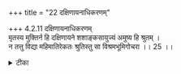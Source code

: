 +++
title = "22 दक्षिणायनाधिकरणम्"

+++
4.2.11 दक्षिणायनाधिकरणम्  
मृतस्य मुक्तिर्न हि दक्षिणायने शशाङ्कसायुज्यं अमुष्य हि श्रुतम् ।  
न तत्तु विद्या महिमातिरेकतः श्रुतिस्तु सा विश्रमभूमिगोचरा ।। 25 ।।

<details><summary>टीका</summary>

4.2.11 दक्षिणायनाधिकरणम् The prima facie view is : he who dies during the southern course of the Sun, that is, दक्षिणायन is said to experience union with the presiding deity of the Moon. Hence attainment of Brahman is impossible in his case. This view is wrong. It is because on the strength of the meditation upon Brahman he who departs from this world during the southern course of the Sun does not come back to the world. The supplementary text of the same उपनिषद् states that from the world of Moon, he attains the glory of Brahman and it suggests that the world of the Moon is a place of rest for him. Notes : 1. महानारायणोपनिषद् DDV.1. 2. महानारायणोपनिषद् DDV.1.
</details>

